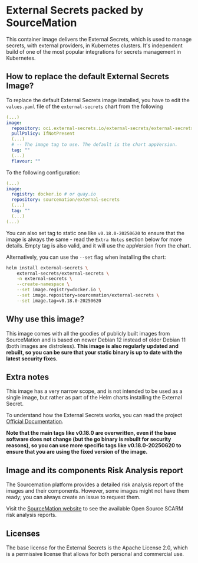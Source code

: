 # External Secrets packed by SourceMation

This container image delivers the External Secrets, which is used to manage
secrets, with external providers, in Kubernetes clusters. It's independent
build of one of the most popular integrations for secrets management in
Kubernetes.

## How to replace the default External Secrets Image?

To replace the default External Secrets image installed, you have to edit the
`values.yaml` file of the `external-secrets` chart from the following

```yaml
(...)
image:
  repository: oci.external-secrets.io/external-secrets/external-secrets
  pullPolicy: IfNotPresent
  (...)
  # -- The image tag to use. The default is the chart appVersion.
  tag: ""
  (...)
  flavour: ""
```

To the following configuration:

```yaml
(...)
image:
  registry: docker.io # or quay.io
  repository: sourcemation/external-secrets
  (...)
  tag: ""
  (...)
(...)
```

You can also set tag to static one like `v0.18.0-20250620` to ensure that the image
is always the same - read the `Extra Notes` section below for more details. Empty tag
is also valid, and it will use the appVersion from the chart.


Alternatively, you can use the `--set` flag when installing the chart:

```bash
helm install external-secrets \
    external-secrets/external-secrets \
    -n external-secrets \
    --create-namespace \
    --set image.registry=docker.io \
    --set image.repository=sourcemation/external-secrets \
    --set image.tag=v0.18.0-20250620
```


## Why use this image?

This image comes with all the goodies of publicly built images from
SourceMation and is based on newer Debian 12 instead of older Debian 11 (both
images are distroless). **This image is also regularly updated and rebuilt, so
you can be sure that your static binary is up to date with the latest security
fixes.**

## Extra notes

This image has a very narrow scope, and is not intended to be used as a single
image, but rather as part of the Helm charts installing the External Secret.

To understand how the External Secrets works, you can read the project
[Official Documentation](https://external-secrets.io/latest/).


**Note that the main tags like v0.18.0 are overwritten, even if the base
software does not change (but the go binary is rebuilt for security reasons),
so you can use more specific tags like v0.18.0-20250620 to ensure that you are
using the fixed version of the image.**

## Image and its components Risk Analysis report

The Sourcemation platform provides a detailed risk analysis report of the
images and their components. However, some images might not have them ready;
you can always create an issue to request them.

Visit the [SourceMation website](https://sourcemation.com) to see the available
Open Source SCARM risk analysis reports.

## Licenses

The base license for the External Secrets is the Apache License 2.0, which is a
permissive license that allows for both personal and commercial use.
